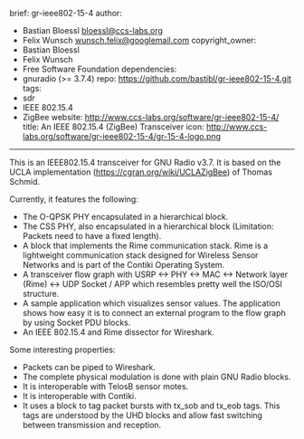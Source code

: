brief: gr-ieee802-15-4
author:
  - Bastian Bloessl <bloessl@ccs-labs.org>
  - Felix Wunsch <wunsch.felix@googlemail.com>
copyright_owner:
  - Bastian Bloessl
  - Felix Wunsch
  - Free Software Foundation
dependencies:
  - gnuradio (>= 3.7.4)
repo: https://github.com/bastibl/gr-ieee802-15-4.git
tags:
  - sdr
  - IEEE 802.15.4
  - ZigBee
website: http://www.ccs-labs.org/software/gr-ieee802-15-4/
title: An IEEE 802.15.4 (ZigBee) Transceiver
icon: http://www.ccs-labs.org/software/gr-ieee802-15-4/gr-15-4-logo.png
---
This is an IEEE802.15.4 transceiver for GNU Radio v3.7. It is based on the UCLA implementation (https://cgran.org/wiki/UCLAZigBee) of Thomas Schmid.

Currently, it features the following:

- The O-QPSK PHY encapsulated in a hierarchical block.
- The CSS PHY, also encapsulated in a hierarchical block (Limitation: Packets need to have a fixed length). 
- A block that implements the Rime communication stack. Rime is a lightweight communication stack designed for Wireless Sensor Networks and is part of the Contiki Operating System.
- A transceiver flow graph with USRP <-> PHY <-> MAC <-> Network layer (Rime) <-> UDP Socket / APP which resembles pretty well the ISO/OSI structure.
- A sample application which visualizes sensor values. The application shows how easy it is to connect an external program to the flow graph by using Socket PDU blocks.
- An IEEE 802.15.4 and Rime dissector for Wireshark.

Some interesting properties:
- Packets can be piped to Wireshark.
- The complete physical modulation is done with plain GNU Radio blocks.
- It is interoperable with TelosB sensor motes.
- It is interoperable with Contiki.
- It uses a block to tag packet bursts with tx_sob and tx_eob tags. This tags are understood by the UHD blocks and allow fast switching between transmission and reception.
